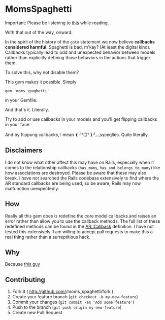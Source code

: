 # MomsSpaghetti

Important: Please be listening to [this](http://momspaghetti.ytmnd.com/) while reading.

With that out of the way, onward.

In the spirit of the history of the `goto` statement we now believe **callbacks considered harmful**. Spaghetti is bad, m'kay? (At least the digital kind). Callbacks typically lead to odd and unexpected behavior between models rather than explicitly defining those behaviors in the actions that trigger them. 

To solve this, why not disable them? 

This gem makes it possible. Simply

`gem 'moms_spaghetti'`

in your Gemfile.

And that's it. Literally.

Try to add or use callbacks in your models and you'll get flipping callbacks in your face.

And by flippung callbacks, I mean ❨╯°□°❩╯︵sʞɔɐqllɐɔ. Quite literally.

## Disclaimers

I do not know what other affect this may have on Rails, especially when it comes to the relationship callbacks (`has_many`, `has_and_belongs_to_many`) like how associations are destroyed. Please be aware that these may also break. I have not searched the Rails codebase extensively to find where the AR standard callbacks are being used, so be aware, Rails may now malfunction unexpectedly.

## How

Really all this gem does is redefine the core model callbacks and raises an error rather than allow you to use the callback methods. The full list of these redefined methods can be found in the [AR::Callback](https://github.com/rails/rails/blob/master/activerecord/lib/active_record/callbacks.rb#L273) definition. I have not tested this extensively. I am willing to accept pull requests to make this a real thing rather than a surreptitious hack.

## Why

Because [this guy](https://twitter.com/mperham/status/428284367811514368)

## Contributing

1. Fork it ( http://github.com/<my-github-username>/moms_spaghetti/fork )
2. Create your feature branch (`git checkout -b my-new-feature`)
3. Commit your changes (`git commit -am 'Add some feature'`)
4. Push to the branch (`git push origin my-new-feature`)
5. Create new Pull Request
